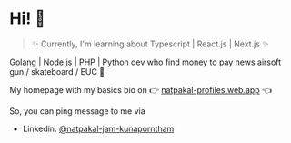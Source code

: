 # Hi! 👋

> ✨ Currently, I'm learning about Typescript | React.js | Next.js ✨

Golang | Node.js | PHP | Python dev who find money to pay news airsoft gun / skateboard / EUC 🤩

My homepage with my basics bio on 👉 [natpakal-profiles.web.app](https://natpakal-profiles.web.app/) 👈

So, you can ping message to me via

 - Linkedin: [@natpakal-jam-kunaporntham](https://www.linkedin.com/in/natpakal-jam-kunaporntham/) 
